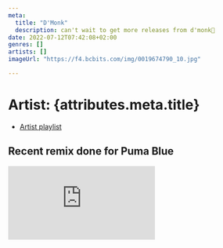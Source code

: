 ```yaml
---
meta:
  title: "D'Monk"
  description: can't wait to get more releases from d'monk🤩
date: 2022-07-12T07:42:08+02:00
genres: []
artists: []
imageUrl: "https://f4.bcbits.com/img/0019674790_10.jpg"

---
```


# Artist: {attributes.meta.title}
- [Artist playlist](https://open.spotify.com/playlist/1hgw83wkXmGXbUquWUVrwl?si=915972340f534098)

## Recent remix done for Puma Blue
<div className='max-w-md mx-auto'>
<iframe  src="https://open.spotify.com/embed/track/0tRSR2PxF3NIqc6UXo6osn?utm_source=generator"  frameBorder="0" allowfullscreen="" allow="autoplay; clipboard-write; encrypted-media; fullscreen; picture-in-picture"></iframe>
</div>